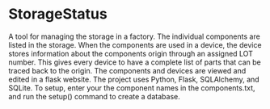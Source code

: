 # StorageStatus
A tool for managing the storage in a factory.
The individual components are listed in the storage. When the components are used in a device, the device stores information about the components origin through an assigned LOT number. This gives every device to have a complete list of parts that can be traced back to the origin.
The components and devices are viewed and edited in a flask website. 
The project uses Python, Flask, SQLAlchemy, and SQLite.
To setup, enter your the component names in the components.txt, and run the setup() command to create a database.

